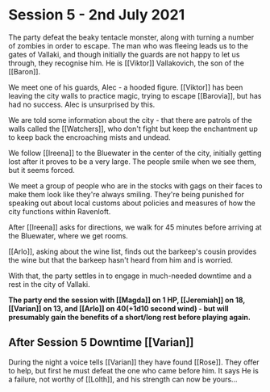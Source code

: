 # Session 5 - 2nd July 2021

The party defeat the beaky tentacle monster, along with turning a number of zombies in order to escape. The man who was fleeing leads us to the gates of Vallaki, and though initially the guards are not happy to let us through, they recognise him. He is [[Viktor]] Vallakovich, the son of the [[Baron]].

We meet one of his guards, Alec - a hooded figure. [[Viktor]] has been leaving the city walls to practice magic, trying to escape [[Barovia]], but has had no success. Alec is unsurprised by this.

We are told some information about the city - that there are patrols of the walls called the [[Watchers]], who don't fight but keep the enchantment up to keep back the encroaching mists and undead.

We follow [[Ireena]] to the Bluewater in the center of the city, initially getting lost after it proves to be a very large. The people smile when we see them, but it seems forced.

We meet a group of people who are in the stocks with gags on their faces to make them look like they're always smiling. They're being punished for speaking out about local customs about policies and measures of how the city functions within Ravenloft.

After [[Ireena]] asks for directions, we walk for 45 minutes before arriving at the Bluewater, where we get rooms. 

[[Arlo]], asking about the wine list, finds out the barkeep's cousin provides the wine but that the barkeep hasn't heard from him and is worried.

With that, the party settles in to engage in much-needed downtime and a rest in the city of Vallaki.

**The party end the session with [[Magda]] on 1 HP, [[Jeremiah]] on 18, [[Varian]] on 13, and [[Arlo]] on 40(+1d10 second wind) - but will presumably gain the benefits of a short/long rest before playing again.**


## After Session 5 Downtime [[Varian]] 

During the night a voice tells [[Varian]] they have found [[Rose]]. They offer to help, but first he must defeat the one who came before him. It says He is a failure, not worthy of [[Lolth]], and his strength can now be yours…